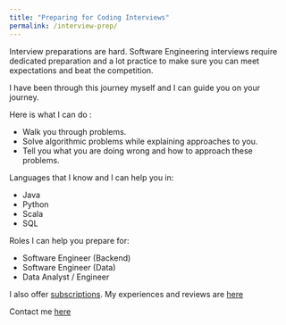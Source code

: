 ```yaml
---
title: "Preparing for Coding Interviews"
permalink: /interview-prep/
---
```


Interview preparations are hard. Software Engineering interviews require
dedicated preparation and a lot practice to make sure you can meet
expectations and beat the competition.

I have been through this journey myself and I can guide you on your
journey.

Here is what I can do :
 - Walk you through problems.
 - Solve algorithmic problems while explaining approaches to you.
 - Tell you what you are doing wrong and how to approach these problems.

Languages that I know and I can help you in:
 - Java
 - Python
 - Scala
 - SQL

Roles I can help you prepare for:
 - Software Engineer (Backend)
 - Software Engineer (Data)
 - Data Analyst / Engineer

I also offer [subscriptions](/coding-help-subscription/).
My experiences and reviews are [here](https://mentorcruise.com/mentor/anishchakraborty/)

Contact me [here](/contact)
